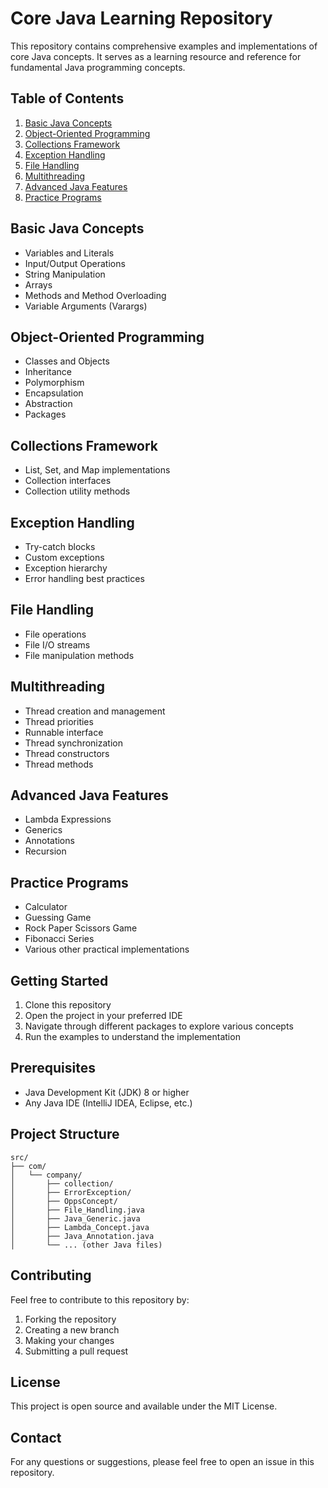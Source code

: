 # Core Java Learning Repository

This repository contains comprehensive examples and implementations of core Java concepts. It serves as a learning resource and reference for fundamental Java programming concepts.

## Table of Contents

1. [Basic Java Concepts](#basic-java-concepts)
2. [Object-Oriented Programming](#object-oriented-programming)
3. [Collections Framework](#collections-framework)
4. [Exception Handling](#exception-handling)
5. [File Handling](#file-handling)
6. [Multithreading](#multithreading)
7. [Advanced Java Features](#advanced-java-features)
8. [Practice Programs](#practice-programs)

## Basic Java Concepts
- Variables and Literals
- Input/Output Operations
- String Manipulation
- Arrays
- Methods and Method Overloading
- Variable Arguments (Varargs)

## Object-Oriented Programming
- Classes and Objects
- Inheritance
- Polymorphism
- Encapsulation
- Abstraction
- Packages

## Collections Framework
- List, Set, and Map implementations
- Collection interfaces
- Collection utility methods

## Exception Handling
- Try-catch blocks
- Custom exceptions
- Exception hierarchy
- Error handling best practices

## File Handling
- File operations
- File I/O streams
- File manipulation methods

## Multithreading
- Thread creation and management
- Thread priorities
- Runnable interface
- Thread synchronization
- Thread constructors
- Thread methods

## Advanced Java Features
- Lambda Expressions
- Generics
- Annotations
- Recursion

## Practice Programs
- Calculator
- Guessing Game
- Rock Paper Scissors Game
- Fibonacci Series
- Various other practical implementations

## Getting Started

1. Clone this repository
2. Open the project in your preferred IDE
3. Navigate through different packages to explore various concepts
4. Run the examples to understand the implementation

## Prerequisites
- Java Development Kit (JDK) 8 or higher
- Any Java IDE (IntelliJ IDEA, Eclipse, etc.)

## Project Structure
```
src/
├── com/
│   └── company/
│       ├── collection/
│       ├── ErrorException/
│       ├── OppsConcept/
│       ├── File_Handling.java
│       ├── Java_Generic.java
│       ├── Lambda_Concept.java
│       ├── Java_Annotation.java
│       └── ... (other Java files)
```

## Contributing
Feel free to contribute to this repository by:
1. Forking the repository
2. Creating a new branch
3. Making your changes
4. Submitting a pull request

## License
This project is open source and available under the MIT License.

## Contact
For any questions or suggestions, please feel free to open an issue in this repository. 